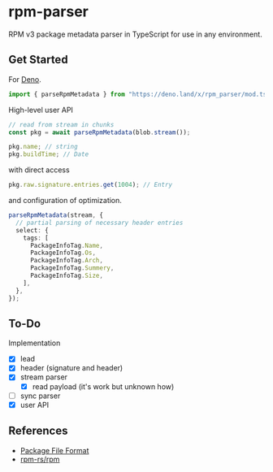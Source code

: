 # rpm-parser

RPM v3 package metadata parser in TypeScript for use in any environment.

## Get Started

For [Deno](https://deno.land).

```ts
import { parseRpmMetadata } from "https://deno.land/x/rpm_parser/mod.ts";
```

High-level user API

```ts
// read from stream in chunks
const pkg = await parseRpmMetadata(blob.stream());

pkg.name; // string
pkg.buildTime; // Date
```

with direct access

```ts
pkg.raw.signature.entries.get(1004); // Entry
```

and configuration of optimization.

```ts
parseRpmMetadata(stream, {
  // partial parsing of necessary header entries
  select: {
    tags: [
      PackageInfoTag.Name,
      PackageInfoTag.Os,
      PackageInfoTag.Arch,
      PackageInfoTag.Summery,
      PackageInfoTag.Size,
    ],
  },
});
```

## To-Do

Implementation

- [x] lead
- [x] header (signature and header)
- [x] stream parser
  - [x] read payload (it's work but unknown how)
- [ ] sync parser
- [x] user API

## References

- [Package File Format](https://refspecs.linuxbase.org/LSB_4.1.0/LSB-Core-generic/LSB-Core-generic/pkgformat.html)
- [rpm-rs/rpm](https://github.com/rpm-rs/rpm/)
